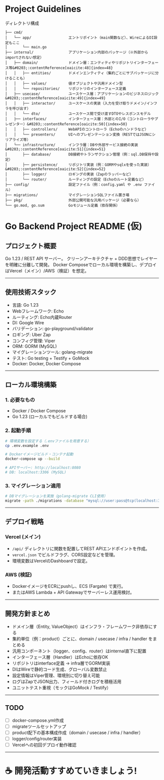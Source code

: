 # Project Guidelines

ディレクトリ構成
```
├── cmd/
│   └── app/                 エントリポイント（main関数など）、WireによるDI設定もここ
│       └── main.go
├── internal/                アプリケーション内部のパッケージ（※外部からimportされない想定）
│   ├── domain/              ドメイン層：エンティティやリポジトリインターフェース等&#8203;:contentReference[oaicite:48]{index=48}
│   │   ├── entities/        ドメインエンティティ（集約ごとにサブパッケージに分けることも）
│   │   ├── values/          値オブジェクトや汎用ドメイン型
│   │   └── repositories/    リポジトリのインターフェース定義
│   ├── usecase/             ユースケース層：アプリケーションのビジネスロジック&#8203;:contentReference[oaicite:49]{index=49}
│   │   ├── interactor/      ユースケースの実装（入力を受け取りドメイン/インフラを呼び出す）
│   │   └── dto/             ユースケース間で受け渡すDTOやレスポンスモデル
│   ├── interfaces/          インターフェース層：外部とのI/O（コントローラやプレゼンター）&#8203;:contentReference[oaicite:50]{index=50}
│   │   ├── controllers/     WebAPIのコントローラ（Echoのハンドラなど）
│   │   └── presenters/      UIへのプレゼンテーション変換（RESTではJSONにシリアライズ等）
│   └── infrastructure/      インフラ層：DBや外部サービス接続の実装&#8203;:contentReference[oaicite:51]{index=51}
│       ├── database/        DB接続やトランザクション管理（例：sql.DB保持や設定）
│       ├── persistence/     リポジトリ実装（例：GORMやsqlxを使った実装）&#8203;:contentReference[oaicite:52]{index=52}
│       ├── logger/          ロギングの実装（Zapのラッパーなど）
│       └── router/          ルーティングの設定（Echoのルート定義など）
├── config/                  設定ファイル（例：config.yaml や .env ファイル）
├── migrations/              マイグレーションSQLファイル置き場
├── pkg/                     外部公開可能な汎用パッケージ（必要なら）
└── go.mod, go.sum           Goモジュール定義（依存関係）
```


# Go Backend Project README (仮)

## プロジェクト概要
Go 1.23 / REST API サーバー。
クリーンアーキテクチャ + DDD思想でレイヤーを明確に分離して開発。
Docker Composeでローカル環境を構築し、デプロイはVercel（メイン）/AWS（検証）を想定。

---

## 使用技術スタック
- 言語: Go 1.23
- Webフレームワーク: Echo
- ルーティング: Echo内蔵Router
- DI: Google Wire
- バリデーション: go-playground/validator
- ロギング: Uber Zap
- コンフィグ管理: Viper
- ORM: GORM (MySQL)
- マイグレーションツール: golang-migrate
- テスト: Go testing + Testify + GoMock
- Docker: Docker, Docker Compose

---

## ローカル環境構築

### 1. 必要なもの
- Docker / Docker Compose
- Go 1.23 (ローカルでもビルドする場合)

### 2. 起動手順
```bash
# 環境変数を設定する（.envファイルを用意する）
cp .env.example .env

# Dockerイメージビルド・コンテナ起動
docker-compose up --build

# APIサーバー: http://localhost:8080
# DB: localhost:3306 (MySQL)
```

### 3. マイグレーション適用
```bash
# DBマイグレーションを実施（golang-migrate CLI使用）
migrate -path ./migrations -database "mysql://user:pass@tcp(localhost:3306)/dbname" up
```

---

## デプロイ戦略

### Vercel (メイン)
- `/api/` ディレクトリに関数を配置してREST APIエンドポイントを作成。
- `vercel.json` でビルドフラグ、CORS設定などを管理。
- 環境変数はVercelのDashboardで設定。

### AWS (検証)
- DockerイメージをECRにpushし、ECS (Fargate) で実行。
- またはAWS Lambda + API Gatewayでサーバーレス運用検討。

---

## 開発方針まとめ
- ドメイン層（Entity, ValueObject）はインフラ・フレームワーク非依存にする
- 集約単位（例：product）ごとに、domain / usecase / infra / handler をまとめる
- 汎用コンポーネント（logger、config、router）はinternal直下に配置
- インターフェース層（Handler）はEchoに依存OK
- リポジトリはinterface定義 → infra層でGORM実装
- DIはWireで静的コード生成、グローバル変数禁止
- 設定情報はViper管理、環境別に切り替え可能
- ログはZapでJSON出力、フィールド付きログを積極活用
- ユニットテスト重視（モックはGoMock / Testify）

---

## TODO
- [ ] docker-compose.yml作成
- [ ] migrateツールセットアップ
- [ ] product配下の基本構成作成（domain / usecase / infra / handler）
- [ ] logger/config/router実装
- [ ] Vercelへの初回デプロイ動作確認

---

# ☕ 開発活動すすめていきましょう!


